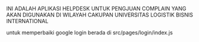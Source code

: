 INI ADALAH APLIKASI HELPDESK UNTUK PENGJUAN COMPLAIN YANG AKAN DIGUNAKAN DI WILAYAH CAKUPAN UNIVERSITAS LOGISTIK BISNIS INTERNATIONAL

untuk memperbaiki google login berada di 
src/pages/login/index.js
